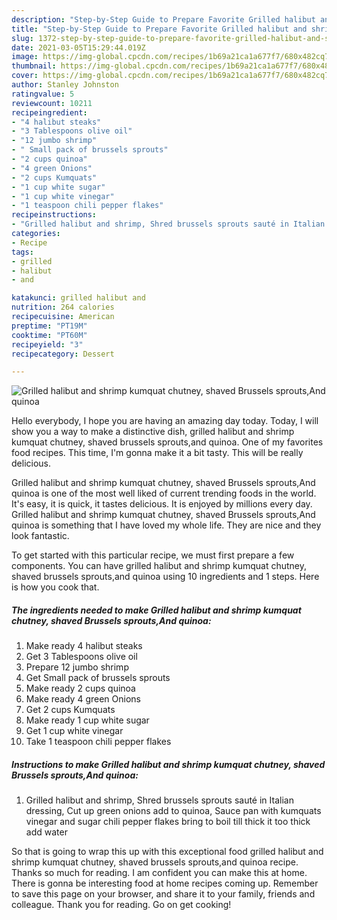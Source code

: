 ```yaml
---
description: "Step-by-Step Guide to Prepare Favorite Grilled halibut and shrimp kumquat chutney, shaved Brussels sprouts,And quinoa"
title: "Step-by-Step Guide to Prepare Favorite Grilled halibut and shrimp kumquat chutney, shaved Brussels sprouts,And quinoa"
slug: 1372-step-by-step-guide-to-prepare-favorite-grilled-halibut-and-shrimp-kumquat-chutney-shaved-brussels-sprouts-and-quinoa
date: 2021-03-05T15:29:44.019Z
image: https://img-global.cpcdn.com/recipes/1b69a21ca1a677f7/680x482cq70/grilled-halibut-and-shrimp-kumquat-chutney-shaved-brussels-sproutsand-quinoa-recipe-main-photo.jpg
thumbnail: https://img-global.cpcdn.com/recipes/1b69a21ca1a677f7/680x482cq70/grilled-halibut-and-shrimp-kumquat-chutney-shaved-brussels-sproutsand-quinoa-recipe-main-photo.jpg
cover: https://img-global.cpcdn.com/recipes/1b69a21ca1a677f7/680x482cq70/grilled-halibut-and-shrimp-kumquat-chutney-shaved-brussels-sproutsand-quinoa-recipe-main-photo.jpg
author: Stanley Johnston
ratingvalue: 5
reviewcount: 10211
recipeingredient:
- "4 halibut steaks"
- "3 Tablespoons olive oil"
- "12 jumbo shrimp"
- " Small pack of brussels sprouts"
- "2 cups quinoa"
- "4 green Onions"
- "2 cups Kumquats"
- "1 cup white sugar"
- "1 cup white vinegar"
- "1 teaspoon chili pepper flakes"
recipeinstructions:
- "Grilled halibut and shrimp, Shred brussels sprouts sauté in Italian dressing, Cut up green onions add to quinoa, Sauce pan with kumquats vinegar and sugar chili pepper flakes bring to boil till thick it too thick add water"
categories:
- Recipe
tags:
- grilled
- halibut
- and

katakunci: grilled halibut and 
nutrition: 264 calories
recipecuisine: American
preptime: "PT19M"
cooktime: "PT60M"
recipeyield: "3"
recipecategory: Dessert

---
```



![Grilled halibut and shrimp kumquat chutney, shaved Brussels sprouts,And quinoa](https://img-global.cpcdn.com/recipes/1b69a21ca1a677f7/680x482cq70/grilled-halibut-and-shrimp-kumquat-chutney-shaved-brussels-sproutsand-quinoa-recipe-main-photo.jpg)

Hello everybody, I hope you are having an amazing day today. Today, I will show you a way to make a distinctive dish, grilled halibut and shrimp kumquat chutney, shaved brussels sprouts,and quinoa. One of my favorites food recipes. This time, I'm gonna make it a bit tasty. This will be really delicious.



Grilled halibut and shrimp kumquat chutney, shaved Brussels sprouts,And quinoa is one of the most well liked of current trending foods in the world. It's easy, it is quick, it tastes delicious. It is enjoyed by millions every day. Grilled halibut and shrimp kumquat chutney, shaved Brussels sprouts,And quinoa is something that I have loved my whole life. They are nice and they look fantastic.


To get started with this particular recipe, we must first prepare a few components. You can have grilled halibut and shrimp kumquat chutney, shaved brussels sprouts,and quinoa using 10 ingredients and 1 steps. Here is how you cook that.

<!--inarticleads1-->

##### The ingredients needed to make Grilled halibut and shrimp kumquat chutney, shaved Brussels sprouts,And quinoa:

1. Make ready 4 halibut steaks
1. Get 3 Tablespoons olive oil
1. Prepare 12 jumbo shrimp
1. Get  Small pack of brussels sprouts
1. Make ready 2 cups quinoa
1. Make ready 4 green Onions
1. Get 2 cups Kumquats
1. Make ready 1 cup white sugar
1. Get 1 cup white vinegar
1. Take 1 teaspoon chili pepper flakes




<!--inarticleads2-->

##### Instructions to make Grilled halibut and shrimp kumquat chutney, shaved Brussels sprouts,And quinoa:

1. Grilled halibut and shrimp, Shred brussels sprouts sauté in Italian dressing, Cut up green onions add to quinoa, Sauce pan with kumquats vinegar and sugar chili pepper flakes bring to boil till thick it too thick add water




So that is going to wrap this up with this exceptional food grilled halibut and shrimp kumquat chutney, shaved brussels sprouts,and quinoa recipe. Thanks so much for reading. I am confident you can make this at home. There is gonna be interesting food at home recipes coming up. Remember to save this page on your browser, and share it to your family, friends and colleague. Thank you for reading. Go on get cooking!
